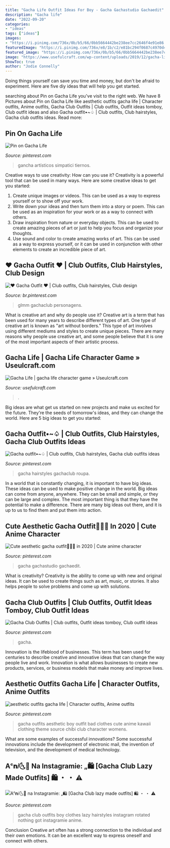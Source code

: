 ```yaml
---
title: "Gacha Life Outfit Ideas For Boy - Gacha Gachastudio Gachaedit"
description: "Gacha life"
date: "2022-09-20"
categories:
- "ideas"
tags: ["ideas"]
images:
- "https://i.pinimg.com/736x/0b/b5/66/0bb5664442be238ee7cc2646f4e91e86.jpg"
featuredImage: "https://i.pinimg.com/736x/e8/1b/c2/e81bc294f0687c4970d4695778111d62.jpg"
featured_image: "https://i.pinimg.com/736x/0b/b5/66/0bb5664442be238ee7cc2646f4e91e86.jpg"
image: "https://www.usefulcraft.com/wp-content/uploads/2019/12/gacha-life-3.jpg"
ShowToc: true
author: "Jodie Connelly"
---
```



Doing things yourself can save you time and money, but don't be afraid to experiment. Here are five diy ideas that will help you get started.

	

		
searching about Pin on Gacha Life you've visit to the right web. We have 8 Pictures about Pin on Gacha Life like aesthetic outfits gacha life | Character outfits, Anime outfits, Gacha Club Outfits | Club outfits, Outfit ideas tomboy, Club outfit ideas and also Gacha outfit•~♤ | Club outfits, Club hairstyles, Gacha club outfits ideas. Read more:
		
    
## Pin On Gacha Life

<img loading=lazy src="https://i.pinimg.com/736x/de/d8/df/ded8df7807aea3d7f777b18c12124ac7.jpg" onerror="this.onerror=null;this.src='https://tse3.mm.bing.net/th?id=OIP.bDwjpvIwAhXMRLbqhXLSsQHaJE&amp;pid=15.1';" alt="Pin on Gacha Life">

_Source: pinterest.com_

>gancha artísticos simpatici tiernos. 

	

Creative ways to use creativity: How can you use it?
Creativity is a powerful tool that can be used in many ways. Here are some creative ideas to get you started: 
1. Create unique images or videos. This can be used as a way to express yourself or to show off your work.
2. Write down your ideas and then turn them into a story or poem. This can be used as an inspiration for your work or as a way to connect with others.
3. Draw inspiration from nature or everyday objects. This can be used to create amazing pieces of art or just to help you focus and organize your thoughts.
4. Use sound and color to create amazing works of art. This can be used as a way to express yourself, or it can be used in conjunction with other elements to create an incredible piece of art.

    
## ♥ Gacha Outfit ♥ | Club Outfits, Club Hairstyles, Club Design

<img loading=lazy src="https://i.pinimg.com/736x/37/ac/d7/37acd794306c5b37dcf8d8b5b2470f00.jpg" onerror="this.onerror=null;this.src='https://tse2.mm.bing.net/th?id=OIP.q6hIqqXFdRh-gqVu8PEy0wHaLT&amp;pid=15.1';" alt="♥ Gacha Outfit ♥ | Club outfits, Club hairstyles, Club design">

_Source: br.pinterest.com_

>glmm gachaclub personagens. 

	

What is creative art and why do people use it?
Creative art is a term that has been used for many years to describe different types of art. One type of creative art is known as "art without borders." This type of art involves using different mediums and styles to create unique pieces. There are many reasons why people use creative art, and some people believe that it is one of the most important aspects of their artistic process.

    
## Gacha Life | Gacha Life Character Game » Useulcraft.com

<img loading=lazy src="https://www.usefulcraft.com/wp-content/uploads/2019/12/gacha-life-3.jpg" onerror="this.onerror=null;this.src='https://tse2.mm.bing.net/th?id=OIP.eftBtdMi6fXz49XIH2tK9AHaIG&amp;pid=15.1';" alt="Gacha Life | gacha life character game » Useulcraft.com">

_Source: usefulcraft.com_

>. 

	

Big ideas are what get us started on new projects and make us excited for the future. They're the seeds of tomorrow's ideas, and they can change the world. Here are 5 big ideas to get you started: 

    
## Gacha Outfit•~♤ | Club Outfits, Club Hairstyles, Gacha Club Outfits Ideas

<img loading=lazy src="https://i.pinimg.com/736x/e8/1b/c2/e81bc294f0687c4970d4695778111d62.jpg" onerror="this.onerror=null;this.src='https://tse4.mm.bing.net/th?id=OIP.TUZ6YrfPWjkNss4VRT3EfwHaGp&amp;pid=15.1';" alt="Gacha outfit•~♤ | Club outfits, Club hairstyles, Gacha club outfits ideas">

_Source: pinterest.com_

>gacha hairstyles gachaclub roupa. 

	

In a world that is constantly changing, it is important to have big ideas. These ideas can be used to make positive change in the world. Big ideas can come from anyone, anywhere. They can be small and simple, or they can be large and complex. The most important thing is that they have the potential to make a difference. There are many big ideas out there, and it is up to us to find them and put them into action.

    
## Cute Aesthetic Gacha Outfit🥴🤚🏻 In 2020 | Cute Anime Character

<img loading=lazy src="https://i.pinimg.com/736x/22/01/e1/2201e1057c93a9cf341fe29de77cc209.jpg" onerror="this.onerror=null;this.src='https://tse2.mm.bing.net/th?id=OIP.VDKX-f2hPzSsEbhtluhKCQHaEK&amp;pid=15.1';" alt="Cute aesthetic gacha outfit🥴🤚🏻 in 2020 | Cute anime character">

_Source: pinterest.com_

>gacha gachastudio gachaedit. 

	

What is creativity?
Creativity is the ability to come up with new and original ideas. It can be used to create things such as art, music, or stories. It also helps people to solve problems and come up with solutions.

    
## Gacha Club Outfits | Club Outfits, Outfit Ideas Tomboy, Club Outfit Ideas

<img loading=lazy src="https://i.pinimg.com/736x/0b/b5/66/0bb5664442be238ee7cc2646f4e91e86.jpg" onerror="this.onerror=null;this.src='https://tse4.mm.bing.net/th?id=OIP.1JNiT99UvDwg1vICkU-jcwHaE6&amp;pid=15.1';" alt="Gacha Club Outfits | Club outfits, Outfit ideas tomboy, Club outfit ideas">

_Source: pinterest.com_

>gacha. 

	

Innovation is the lifeblood of businesses. This term has been used for centuries to describe creative and innovative ideas that can change the way people live and work. Innovation is what allows businesses to create new products, services, or business models that make money and improve lives.

    
## Aesthetic Outfits Gacha Life | Character Outfits, Anime Outfits

<img loading=lazy src="https://i.pinimg.com/736x/b7/84/ea/b784ea6d5b0549f0a0cca73120d8f7db.jpg" onerror="this.onerror=null;this.src='https://tse4.mm.bing.net/th?id=OIP.6PKMjmg75RP1nnEsL2jYxAHaHW&amp;pid=15.1';" alt="aesthetic outfits gacha life | Character outfits, Anime outfits">

_Source: pinterest.com_

>gacha outfits aesthetic boy outfit bad clothes cute anime kawaii clothing theme source chibi club character womens. 

	

What are some examples of successful innovations?
Some successful innovations include the development of electronic mail, the invention of television, and the development of medical technology.

    
## Aᶜ𝐧𝑖🌜🌸 Na Instagramie: „🛍 [Gacha Club Lazy Made Outfits] 🛍 ・ ・ ⚠️

<img loading=lazy src="https://i.pinimg.com/736x/f1/91/e6/f191e621f6f99eaba8850ecb9d4efff6.jpg" onerror="this.onerror=null;this.src='https://tse4.mm.bing.net/th?id=OIP.Naggi6GJeHQjOCd8DsQM8AHaHa&amp;pid=15.1';" alt="Aᶜ𝐧𝑖🌜🌸 na Instagramie: „🛍 [Gacha Club lazy made outfits] 🛍 ・ ・ ⚠️">

_Source: pinterest.com_

>gacha club outfits boy clothes lazy hairstyles instagram rotated nothing got instagramie anime. 

	

Conclusion
Creative art often has a strong connection to the individual and their own emotions. It can be an excellent way to express oneself and connect with others.

